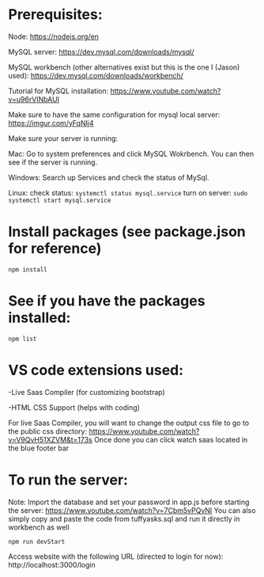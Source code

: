 # Prerequisites:

Node: https://nodejs.org/en

MySQL server: https://dev.mysql.com/downloads/mysql/

MySQL workbench (other alternatives exist but this is the one I (Jason) used): https://dev.mysql.com/downloads/workbench/

Tutorial for MySQL installation: https://www.youtube.com/watch?v=u96rVINbAUI

Make sure to have the same configuration for mysql local server: https://imgur.com/yFqNlj4 

Make sure your server is running:

Mac: Go to system preferences and click MySQL Wokrbench. You can then see if the server is running.

Windows: Search up Services and check the status of MySql.

Linux:
check status: ```systemctl status mysql.service```
turn on server: ```sudo systemctl start mysql.service```

# Install packages (see package.json for reference)

```npm install```

# See if you have the packages installed:

```npm list```

# VS code extensions used:

-Live Saas Compiler (for customizing bootstrap)

-HTML CSS Support (helps with coding)

For live Saas Compiler, you will want to change the output css file to go to the public css directory:
https://www.youtube.com/watch?v=V9QvH51XZVM&t=173s Once done you can click watch saas located in the blue footer bar


# To run the server:

Note: Import the database and set your password in app.js before starting the server: https://www.youtube.com/watch?v=7Cbm5vPQvNI 
You can also simply copy and paste the code from tuffyasks.sql and run it directly in workbench as well

```npm run devStart ``` 

Access website with the following URL (directed to login for now): http://localhost:3000/login
